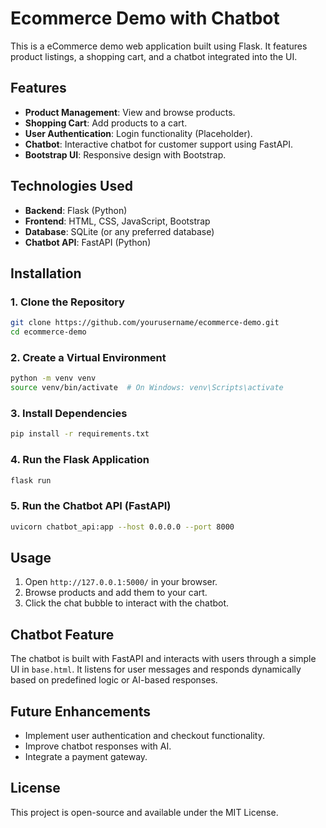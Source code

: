 # Ecommerce Demo with Chatbot

This is a eCommerce demo web application built using Flask. It features product listings, a shopping cart, and a chatbot integrated into the UI.

## Features
- **Product Management**: View and browse products.
- **Shopping Cart**: Add products to a cart.
- **User Authentication**: Login functionality (Placeholder).
- **Chatbot**: Interactive chatbot for customer support using FastAPI.
- **Bootstrap UI**: Responsive design with Bootstrap.

## Technologies Used
- **Backend**: Flask (Python)
- **Frontend**: HTML, CSS, JavaScript, Bootstrap
- **Database**: SQLite (or any preferred database)
- **Chatbot API**: FastAPI (Python)

## Installation
### 1. Clone the Repository
```sh
git clone https://github.com/yourusername/ecommerce-demo.git
cd ecommerce-demo
```

### 2. Create a Virtual Environment
```sh
python -m venv venv
source venv/bin/activate  # On Windows: venv\Scripts\activate
```

### 3. Install Dependencies
```sh
pip install -r requirements.txt
```

### 4. Run the Flask Application
```sh
flask run
```

### 5. Run the Chatbot API (FastAPI)
```sh
uvicorn chatbot_api:app --host 0.0.0.0 --port 8000
```

## Usage
1. Open `http://127.0.0.1:5000/` in your browser.
2. Browse products and add them to your cart.
3. Click the chat bubble to interact with the chatbot.

## Chatbot Feature
The chatbot is built with FastAPI and interacts with users through a simple UI in `base.html`. It listens for user messages and responds dynamically based on predefined logic or AI-based responses.

## Future Enhancements
- Implement user authentication and checkout functionality.
- Improve chatbot responses with AI.
- Integrate a payment gateway.

## License
This project is open-source and available under the MIT License.

